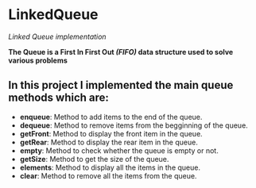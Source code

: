 # LinkedQueue
*Linked Queue implementation*

**The Queue is a First In First Out *(FIFO)* data structure used to solve various problems**

## In this project I implemented the main queue methods which are:
- **enqueue**: Method to add items to the end of the queue.
- **dequeue**: Method to remove items from the begginning of the queue.
- **getFront**: Method to display the front item in the queue.
- **getRear**: Method to display the rear item in the queue.
- **empty**: Method to check whether the queue is empty or not.
- **getSize**: Method to get the size of the queue.
- **elements**: Method to display all the items in the queue.
- **clear**: Method to remove all the items from the queue.

